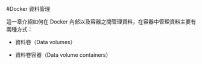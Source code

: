 #Docker 資料管理


這一章介紹如何在 Docker 內部以及容器之間管理資料，在容器中管理資料主要有兩種方式：

- 資料卷（Data volumes）

- 資料卷容器（Data volume containers）